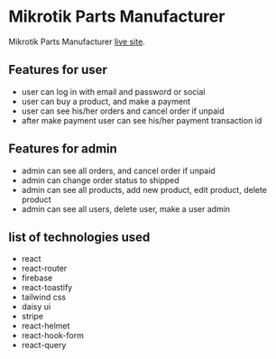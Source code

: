 # Mikrotik Parts Manufacturer

Mikrotik Parts Manufacturer [live site](https://github.com/facebook/create-react-app).

## Features for user
* user can log in with email and password or social
* user can buy a product, and make a payment
* user can see his/her orders and cancel order if unpaid
* after make payment user can see his/her payment transaction id

## Features for admin
* admin can see all orders, and cancel order if unpaid
* admin can change order status to shipped
* admin can see all products, add new product, edit product, delete product
* admin can see all users, delete user, make a user admin

## list of technologies used
* react
* react-router
* firebase
* react-toastify
* tailwind css
* daisy ui
* stripe
* react-helmet
* react-hook-form
* react-query

